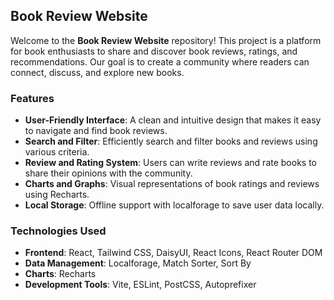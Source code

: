 
## Book Review Website

Welcome to the **Book Review Website** repository! This project is a platform for book enthusiasts to share and discover book reviews, ratings, and recommendations. Our goal is to create a community where readers can connect, discuss, and explore new books.

### Features

- **User-Friendly Interface**: A clean and intuitive design that makes it easy to navigate and find book reviews.
- **Search and Filter**: Efficiently search and filter books and reviews using various criteria.
- **Review and Rating System**: Users can write reviews and rate books to share their opinions with the community.
- **Charts and Graphs**: Visual representations of book ratings and reviews using Recharts.
- **Local Storage**: Offline support with localforage to save user data locally.

### Technologies Used

- **Frontend**: React, Tailwind CSS, DaisyUI, React Icons, React Router DOM
- **Data Management**: Localforage, Match Sorter, Sort By
- **Charts**: Recharts
- **Development Tools**: Vite, ESLint, PostCSS, Autoprefixer

